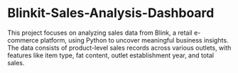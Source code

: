 # Blinkit-Sales-Analysis-Dashboard
This project focuses on analyzing sales data from Blink, a retail e-commerce platform, using Python to uncover meaningful business insights. The data consists of product-level sales records across various outlets, with features like item type, fat content, outlet establishment year, and total sales.
